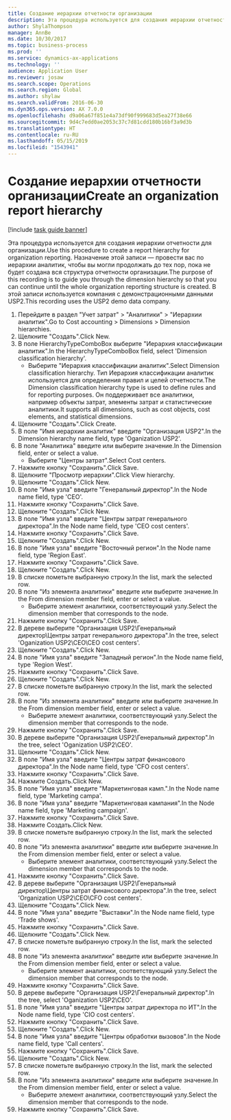 ```yaml
---
title: Создание иерархии отчетности организации
description: Эта процедура используется для создания иерархии отчетности для организации.
author: ShylaThompson
manager: AnnBe
ms.date: 10/30/2017
ms.topic: business-process
ms.prod: ''
ms.service: dynamics-ax-applications
ms.technology: ''
audience: Application User
ms.reviewer: josaw
ms.search.scope: Operations
ms.search.region: Global
ms.author: shylaw
ms.search.validFrom: 2016-06-30
ms.dyn365.ops.version: AX 7.0.0
ms.openlocfilehash: d9a06a67f851e4a73df90f999683d5ea27f38e66
ms.sourcegitcommit: 9d4c7edd0ae2053c37c7d81cdd180b16bf3a9d3b
ms.translationtype: HT
ms.contentlocale: ru-RU
ms.lasthandoff: 05/15/2019
ms.locfileid: "1543941"
---
```

# <a name="create-an-organization-report-hierarchy"></a><span data-ttu-id="e322e-103">Создание иерархии отчетности организации</span><span class="sxs-lookup"><span data-stu-id="e322e-103">Create an organization report hierarchy</span></span>

[!include [task guide banner](../../includes/task-guide-banner.md)]

<span data-ttu-id="e322e-104">Эта процедура используется для создания иерархии отчетности для организации.</span><span class="sxs-lookup"><span data-stu-id="e322e-104">Use this procedure to create a report hierarchy for organization reporting.</span></span> <span data-ttu-id="e322e-105">Назначение этой записи — провести вас по иерархии аналитик, чтобы вы могли продолжать до тех пор, пока не будет создана вся структура отчетности организации.</span><span class="sxs-lookup"><span data-stu-id="e322e-105">The purpose of this recording is to guide you through the dimension hierarchy so that you can continue until the whole organization reporting structure is created.</span></span> <span data-ttu-id="e322e-106">В этой записи используется компания с демонстрационными данными USP2.</span><span class="sxs-lookup"><span data-stu-id="e322e-106">This recording uses the USP2 demo data company.</span></span>

1. <span data-ttu-id="e322e-107">Перейдите в раздел "Учет затрат" > "Аналитики" > "Иерархии аналитик".</span><span class="sxs-lookup"><span data-stu-id="e322e-107">Go to Cost accounting > Dimensions > Dimension hierarchies.</span></span>
2. <span data-ttu-id="e322e-108">Щелкните "Создать".</span><span class="sxs-lookup"><span data-stu-id="e322e-108">Click New.</span></span>
3. <span data-ttu-id="e322e-109">В поле HierarchyTypeComboBox выберите "Иерархия классификации аналитик".</span><span class="sxs-lookup"><span data-stu-id="e322e-109">In the HierarchyTypeComboBox field, select 'Dimension classification hierarchy'.</span></span>
    * <span data-ttu-id="e322e-110">Выберите "Иерархия классификации аналитик".</span><span class="sxs-lookup"><span data-stu-id="e322e-110">Select Dimension classification hierarchy.</span></span> <span data-ttu-id="e322e-111">Тип Иерархия классификации аналитик используется для определения правил и целей отчетности.</span><span class="sxs-lookup"><span data-stu-id="e322e-111">The Dimension classification hierarchy type is used to define rules and for reporting purposes.</span></span> <span data-ttu-id="e322e-112">Он поддерживает все аналитики, например объекты затрат, элементы затрат и статистические аналитики.</span><span class="sxs-lookup"><span data-stu-id="e322e-112">It supports all dimensions, such as cost objects, cost elements, and statistical dimensions.</span></span>  
4. <span data-ttu-id="e322e-113">Щелкните "Создать".</span><span class="sxs-lookup"><span data-stu-id="e322e-113">Click Create.</span></span>
5. <span data-ttu-id="e322e-114">В поле "Имя иерархии аналитик" введите "Организация USP2".</span><span class="sxs-lookup"><span data-stu-id="e322e-114">In the Dimension hierarchy name field, type 'Oganization USP2'.</span></span>
6. <span data-ttu-id="e322e-115">В поле "Аналитика" введите или выберите значение.</span><span class="sxs-lookup"><span data-stu-id="e322e-115">In the Dimension field, enter or select a value.</span></span>
    * <span data-ttu-id="e322e-116">Выберите "Центры затрат".</span><span class="sxs-lookup"><span data-stu-id="e322e-116">Select Cost centers.</span></span>  
7. <span data-ttu-id="e322e-117">Нажмите кнопку "Сохранить".</span><span class="sxs-lookup"><span data-stu-id="e322e-117">Click Save.</span></span>
8. <span data-ttu-id="e322e-118">Щелкните "Просмотр иерархии".</span><span class="sxs-lookup"><span data-stu-id="e322e-118">Click View hierarchy.</span></span>
9. <span data-ttu-id="e322e-119">Щелкните "Создать".</span><span class="sxs-lookup"><span data-stu-id="e322e-119">Click New.</span></span>
10. <span data-ttu-id="e322e-120">В поле "Имя узла" введите "Генеральный директор".</span><span class="sxs-lookup"><span data-stu-id="e322e-120">In the Node name field, type 'CEO'.</span></span>
11. <span data-ttu-id="e322e-121">Нажмите кнопку "Сохранить".</span><span class="sxs-lookup"><span data-stu-id="e322e-121">Click Save.</span></span>
12. <span data-ttu-id="e322e-122">Щелкните "Создать".</span><span class="sxs-lookup"><span data-stu-id="e322e-122">Click New.</span></span>
13. <span data-ttu-id="e322e-123">В поле "Имя узла" введите "Центры затрат генерального директора".</span><span class="sxs-lookup"><span data-stu-id="e322e-123">In the Node name field, type 'CEO cost centers'.</span></span>
14. <span data-ttu-id="e322e-124">Нажмите кнопку "Сохранить".</span><span class="sxs-lookup"><span data-stu-id="e322e-124">Click Save.</span></span>
15. <span data-ttu-id="e322e-125">Щелкните "Создать".</span><span class="sxs-lookup"><span data-stu-id="e322e-125">Click New.</span></span>
16. <span data-ttu-id="e322e-126">В поле "Имя узла" введите "Восточный регион".</span><span class="sxs-lookup"><span data-stu-id="e322e-126">In the Node name field, type 'Region East'.</span></span>
17. <span data-ttu-id="e322e-127">Нажмите кнопку "Сохранить".</span><span class="sxs-lookup"><span data-stu-id="e322e-127">Click Save.</span></span>
18. <span data-ttu-id="e322e-128">Щелкните "Создать".</span><span class="sxs-lookup"><span data-stu-id="e322e-128">Click New.</span></span>
19. <span data-ttu-id="e322e-129">В списке пометьте выбранную строку.</span><span class="sxs-lookup"><span data-stu-id="e322e-129">In the list, mark the selected row.</span></span>
20. <span data-ttu-id="e322e-130">В поле "Из элемента аналитики" введите или выберите значение.</span><span class="sxs-lookup"><span data-stu-id="e322e-130">In the From dimension member field, enter or select a value.</span></span>
    * <span data-ttu-id="e322e-131">Выберите элемент аналитики, соответствующий узлу.</span><span class="sxs-lookup"><span data-stu-id="e322e-131">Select the dimension member that corresponds to the node.</span></span>  
21. <span data-ttu-id="e322e-132">Нажмите кнопку "Сохранить".</span><span class="sxs-lookup"><span data-stu-id="e322e-132">Click Save.</span></span>
22. <span data-ttu-id="e322e-133">В дереве выберите "Организация USP2\Генеральный директор\Центры затрат генерального директора".</span><span class="sxs-lookup"><span data-stu-id="e322e-133">In the tree, select 'Oganization USP2\CEO\CEO cost centers'.</span></span>
23. <span data-ttu-id="e322e-134">Щелкните "Создать".</span><span class="sxs-lookup"><span data-stu-id="e322e-134">Click New.</span></span>
24. <span data-ttu-id="e322e-135">В поле "Имя узла" введите "Западный регион".</span><span class="sxs-lookup"><span data-stu-id="e322e-135">In the Node name field, type 'Region West'.</span></span>
25. <span data-ttu-id="e322e-136">Нажмите кнопку "Сохранить".</span><span class="sxs-lookup"><span data-stu-id="e322e-136">Click Save.</span></span>
26. <span data-ttu-id="e322e-137">Щелкните "Создать".</span><span class="sxs-lookup"><span data-stu-id="e322e-137">Click New.</span></span>
27. <span data-ttu-id="e322e-138">В списке пометьте выбранную строку.</span><span class="sxs-lookup"><span data-stu-id="e322e-138">In the list, mark the selected row.</span></span>
28. <span data-ttu-id="e322e-139">В поле "Из элемента аналитики" введите или выберите значение.</span><span class="sxs-lookup"><span data-stu-id="e322e-139">In the From dimension member field, enter or select a value.</span></span>
    * <span data-ttu-id="e322e-140">Выберите элемент аналитики, соответствующий узлу.</span><span class="sxs-lookup"><span data-stu-id="e322e-140">Select the dimension member that corresponds to the node.</span></span>  
29. <span data-ttu-id="e322e-141">Нажмите кнопку "Сохранить".</span><span class="sxs-lookup"><span data-stu-id="e322e-141">Click Save.</span></span>
30. <span data-ttu-id="e322e-142">В дереве выберите "Организация USP2\Генеральный директор".</span><span class="sxs-lookup"><span data-stu-id="e322e-142">In the tree, select 'Oganization USP2\CEO'.</span></span>
31. <span data-ttu-id="e322e-143">Щелкните "Создать".</span><span class="sxs-lookup"><span data-stu-id="e322e-143">Click New.</span></span>
32. <span data-ttu-id="e322e-144">В поле "Имя узла" введите "Центры затрат финансового директора".</span><span class="sxs-lookup"><span data-stu-id="e322e-144">In the Node name field, type 'CFO cost centers'.</span></span>
33. <span data-ttu-id="e322e-145">Нажмите кнопку "Сохранить".</span><span class="sxs-lookup"><span data-stu-id="e322e-145">Click Save.</span></span>
34. <span data-ttu-id="e322e-146">Нажмите Создать.</span><span class="sxs-lookup"><span data-stu-id="e322e-146">Click New.</span></span>
35. <span data-ttu-id="e322e-147">В поле "Имя узла" введите "Маркетинговая камп.".</span><span class="sxs-lookup"><span data-stu-id="e322e-147">In the Node name field, type 'Marketing campa'.</span></span>
36. <span data-ttu-id="e322e-148">В поле "Имя узла" введите "Маркетинговая кампания".</span><span class="sxs-lookup"><span data-stu-id="e322e-148">In the Node name field, type 'Marketing campaign'.</span></span>
37. <span data-ttu-id="e322e-149">Нажмите кнопку "Сохранить".</span><span class="sxs-lookup"><span data-stu-id="e322e-149">Click Save.</span></span>
38. <span data-ttu-id="e322e-150">Нажмите Создать.</span><span class="sxs-lookup"><span data-stu-id="e322e-150">Click New.</span></span>
39. <span data-ttu-id="e322e-151">В списке пометьте выбранную строку.</span><span class="sxs-lookup"><span data-stu-id="e322e-151">In the list, mark the selected row.</span></span>
40. <span data-ttu-id="e322e-152">В поле "Из элемента аналитики" введите или выберите значение.</span><span class="sxs-lookup"><span data-stu-id="e322e-152">In the From dimension member field, enter or select a value.</span></span>
    * <span data-ttu-id="e322e-153">Выберите элемент аналитики, соответствующий узлу.</span><span class="sxs-lookup"><span data-stu-id="e322e-153">Select the dimension member that corresponds to the node.</span></span>  
41. <span data-ttu-id="e322e-154">Нажмите кнопку "Сохранить".</span><span class="sxs-lookup"><span data-stu-id="e322e-154">Click Save.</span></span>
42. <span data-ttu-id="e322e-155">В дереве выберите "Организация USP2\Генеральный директор\Центры затрат финансового директора".</span><span class="sxs-lookup"><span data-stu-id="e322e-155">In the tree, select 'Organization USP2\CEO\CFO cost centers'.</span></span>
43. <span data-ttu-id="e322e-156">Щелкните "Создать".</span><span class="sxs-lookup"><span data-stu-id="e322e-156">Click New.</span></span>
44. <span data-ttu-id="e322e-157">В поле "Имя узла" введите "Выставки".</span><span class="sxs-lookup"><span data-stu-id="e322e-157">In the Node name field, type 'Trade shows'.</span></span>
45. <span data-ttu-id="e322e-158">Нажмите кнопку "Сохранить".</span><span class="sxs-lookup"><span data-stu-id="e322e-158">Click Save.</span></span>
46. <span data-ttu-id="e322e-159">Щелкните "Создать".</span><span class="sxs-lookup"><span data-stu-id="e322e-159">Click New.</span></span>
47. <span data-ttu-id="e322e-160">В списке пометьте выбранную строку.</span><span class="sxs-lookup"><span data-stu-id="e322e-160">In the list, mark the selected row.</span></span>
48. <span data-ttu-id="e322e-161">В поле "Из элемента аналитики" введите или выберите значение.</span><span class="sxs-lookup"><span data-stu-id="e322e-161">In the From dimension member field, enter or select a value.</span></span>
    * <span data-ttu-id="e322e-162">Выберите элемент аналитики, соответствующий узлу.</span><span class="sxs-lookup"><span data-stu-id="e322e-162">Select the dimension member that corresponds to the node.</span></span>  
49. <span data-ttu-id="e322e-163">Нажмите кнопку "Сохранить".</span><span class="sxs-lookup"><span data-stu-id="e322e-163">Click Save.</span></span>
50. <span data-ttu-id="e322e-164">В дереве выберите "Организация USP2\Генеральный директор".</span><span class="sxs-lookup"><span data-stu-id="e322e-164">In the tree, select 'Oganization USP2\CEO'.</span></span>
51. <span data-ttu-id="e322e-165">В поле "Имя узла" введите "Центры затрат директора по ИТ".</span><span class="sxs-lookup"><span data-stu-id="e322e-165">In the Node name field, type 'CIO cost centers'.</span></span>
52. <span data-ttu-id="e322e-166">Нажмите кнопку "Сохранить".</span><span class="sxs-lookup"><span data-stu-id="e322e-166">Click Save.</span></span>
53. <span data-ttu-id="e322e-167">Щелкните "Создать".</span><span class="sxs-lookup"><span data-stu-id="e322e-167">Click New.</span></span>
54. <span data-ttu-id="e322e-168">В поле "Имя узла" введите "Центры обработки вызовов".</span><span class="sxs-lookup"><span data-stu-id="e322e-168">In the Node name field, type 'Call centers'.</span></span>
55. <span data-ttu-id="e322e-169">Нажмите кнопку "Сохранить".</span><span class="sxs-lookup"><span data-stu-id="e322e-169">Click Save.</span></span>
56. <span data-ttu-id="e322e-170">Щелкните "Создать".</span><span class="sxs-lookup"><span data-stu-id="e322e-170">Click New.</span></span>
57. <span data-ttu-id="e322e-171">В списке пометьте выбранную строку.</span><span class="sxs-lookup"><span data-stu-id="e322e-171">In the list, mark the selected row.</span></span>
58. <span data-ttu-id="e322e-172">В поле "Из элемента аналитики" введите или выберите значение.</span><span class="sxs-lookup"><span data-stu-id="e322e-172">In the From dimension member field, enter or select a value.</span></span>
    * <span data-ttu-id="e322e-173">Выберите элемент аналитики, соответствующий узлу.</span><span class="sxs-lookup"><span data-stu-id="e322e-173">Select the dimension member that corresponds to the node.</span></span>  
59. <span data-ttu-id="e322e-174">Нажмите кнопку "Сохранить".</span><span class="sxs-lookup"><span data-stu-id="e322e-174">Click Save.</span></span>

